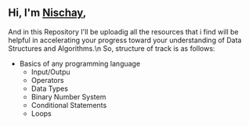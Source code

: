 ## Hi, I'm [Nischay](https://nischay.github.io),
And in this Repository I'll be uploadig all the resources that i find will be helpful in accelerating your progress toward your understanding of Data Structures and Algorithms.\n
So, structure of track is as follows:
* Basics of any programming language
    - Input/Outpu
    - Operators
    - Data Types
    - Binary Number System
    - Conditional Statements
    - Loops


